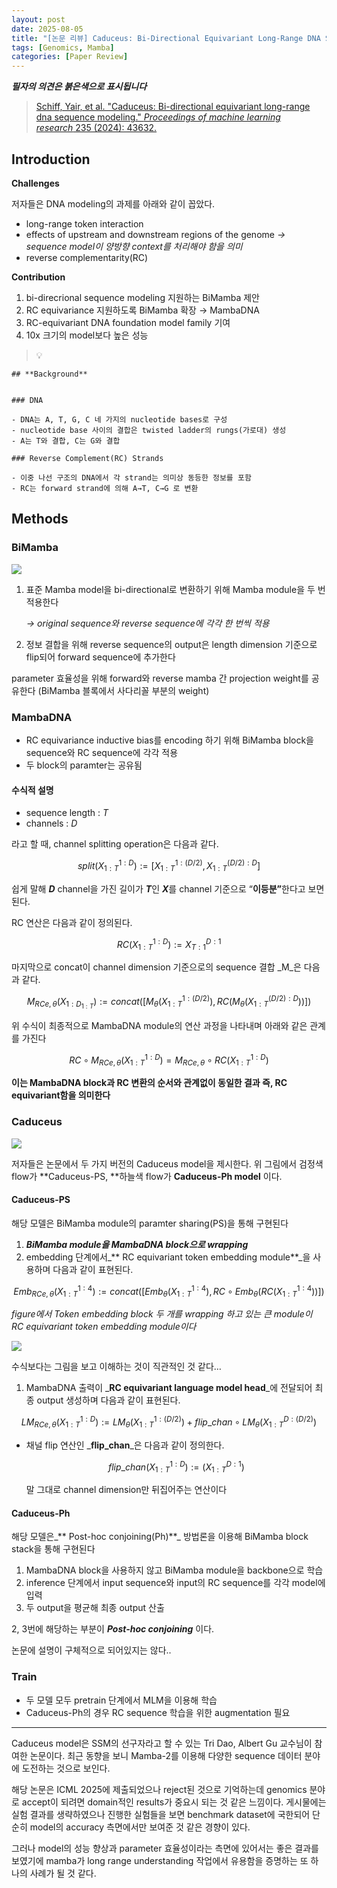 ```yaml
---
layout: post
date: 2025-08-05
title: "[논문 리뷰] Caduceus: Bi-Directional Equivariant Long-Range DNA Sequence Modeling"
tags: [Genomics, Mamba]
categories: [Paper Review]
---
```


<span class="notion-red">_**필자의 의견은 붉은색으로 표시됩니다**_</span>


> [Schiff, Yair, et al. "Caduceus: Bi-directional equivariant long-range dna sequence modeling." ](https://pmc.ncbi.nlm.nih.gov/articles/PMC12189541/)[_Proceedings of machine learning research_](https://pmc.ncbi.nlm.nih.gov/articles/PMC12189541/)[ 235 (2024): 43632.](https://pmc.ncbi.nlm.nih.gov/articles/PMC12189541/)



## Introduction


**Challenges**


저자들은 DNA modeling의 과제를 아래와 같이 꼽았다.

- long-range token interaction
- effects of upstream and downstream regions of the genome 
_→ sequence model이 양방향 context를 처리해야 함을 의미_
- reverse complementarity(RC)

**Contribution**

1. bi-direcrional sequence modeling 지원하는 BiMamba 제안
1. RC equivariance 지원하도록 BiMamba 확장 → MambaDNA
1. RC-equivariant DNA foundation model family 기여
1. 10x 크기의 model보다 높은 성능

> 💡 


	## **Background**


	### DNA

	- DNA는 A, T, G, C 네 가지의 nucleotide bases로 구성
	- nucleotide base 사이의 결합은 twisted ladder의 rungs(가로대) 생성
	- A는 T와 결합, C는 G와 결합

	### Reverse Complement(RC) Strands

	- 이중 나선 구조의 DNA에서 각 strand는 의미상 동등한 정보를 포함
	- RC는 forward strand에 의해 A→T, C→G 로 변환


## Methods



### BiMamba


![](https://prod-files-secure.s3.us-west-2.amazonaws.com/542b861c-36a8-4051-84e5-8804b6728dba/2c247d59-7815-4980-99f0-8f0d21f445a7/image.png?X-Amz-Algorithm=AWS4-HMAC-SHA256&X-Amz-Content-Sha256=UNSIGNED-PAYLOAD&X-Amz-Credential=ASIAZI2LB466SK4KIHTJ%2F20250814%2Fus-west-2%2Fs3%2Faws4_request&X-Amz-Date=20250814T132758Z&X-Amz-Expires=3600&X-Amz-Security-Token=IQoJb3JpZ2luX2VjEP3%2F%2F%2F%2F%2F%2F%2F%2F%2F%2FwEaCXVzLXdlc3QtMiJHMEUCIQDYfOM6PTiYv7ihHmL3o64yKeSO%2BT6uAadlJ%2BoZ0Gq3zgIgehA76WUMMQgoQmIHtA1tYDyViUkMn3XJOvynx%2BEoW6Eq%2FwMIRhAAGgw2Mzc0MjMxODM4MDUiDJd3eaWP2YO43QergSrcA7EQiBZJCUAIR2jlOjG9SACY0tD6GTyFQlj7J99HMuizovEM5FBBIAeZWMmC9onX9jkT5V2imh6rlBBYkhOA%2F8FkA5aXY%2FD%2BS%2B6jRXEL80JCqOdugkEEUI8yHjQVKgfCTAIqbkw86Shh%2BoQ6FHFSopVkL4zWmUmAlvfs%2BfsacZDtjRHJybgpMoLNA6NW5UwpVqZFdfuwZGuuN2akLnBp0yqs%2F1pMqB%2F9FCZKkBElXOqwAvoQs81oCsUkfeXnSXqLw%2FfdNxUydbZn8larWj%2BF4Ys1PQl4%2BfGja8AdIN3lAukssaC9nPYaL%2FllOUEckom%2BEn05qCGUcJaRSYDBnnJpqROScBNo%2FRvzORJP0pXjs52rzHqeGGFH7Oa%2BN33Rtk1Mz%2FS7GnsDeRPDFs2uTjfPI15E5rBZ4k41HM%2BQrX7j13k0nGJ1QIT5thVRa7og6%2BXMiDJthcTgzt3voIiRG9R635C%2F7HK5GkVj8BXfR6ZdgqQRMpXytBm%2BS87hAE2Z1XUHPSm664%2F5Q6BVRu1l71v%2Bim9Q8PSE4ip0vkSMiXvz2d0MzhaDRZMN6vgOMKOb6wFCwx%2FXbEhCWyO6CbQhnU%2F149fdNGbOvAn%2BBDVVqqjn6OyRGpSxBeLp%2FRpKNPGRMOuz98QGOqUBN%2BBYtNGib0qK%2FZ2HNr4kkMu21lZXfTHPQxUlnClmyYxIAjlTqeMJVe7K8a%2BLiIOTGNBWpci6PYvbNp8%2F6eHL5pDTJY3TylbIIgzJL6eKYgWxJaoi4ymqNi5ZVKXTbRofvhXG7b%2FRUX9f%2FFqO2C6OVuI1YML%2F6jAuugs65PiSSD%2FHsjC8FvnCYNsSHGI1KquWpqBMsONWvmall6GXVf1Qqhws6AmI&X-Amz-Signature=36fab38a0a2636db5b645622435f25e8c31b0091978aa28184a3fc24524d8fe8&X-Amz-SignedHeaders=host&x-amz-checksum-mode=ENABLED&x-id=GetObject)

1. 표준 Mamba model을 bi-directional로 변환하기 위해 Mamba module을 두 번 적용한다

	_→ original sequence와 reverse sequence에 각각 한 번씩 적용_

1. 정보 결합을 위해 reverse sequence의 output은 length dimension 기준으로 flip되어 forward sequence에 추가한다

parameter 효율성을 위해 forward와 reverse mamba 간 projection weight를 공유한다 (BiMamba 블록에서 사다리꼴 부분의 weight)



### MambaDNA

- RC equivariance inductive bias를 encoding 하기 위해 BiMamba block을 sequence와 RC sequence에 각각 적용
- 두 block의 paramter는 공유됨


#### 수식적 설명

- sequence length : _T_
- channels : _D_

라고 할 때,  channel splitting operation은 다음과 같다.


$$
split(X^{1:D}_{1:T}):=[X^{1:(D/2)}_{1:T},X^{(D/2):D}_{1:T}]
$$


<span class="notion-red">쉽게 말해 </span><span class="notion-red">_**D**_</span><span class="notion-red"> channel을 가진 길이가 </span><span class="notion-red">_**T**_</span><span class="notion-red">인 </span><span class="notion-red">_**X**_</span><span class="notion-red">를 channel 기준으로 “</span><span class="notion-red">**이등분”**</span><span class="notion-red">한다고 보면 된다.</span>


RC 연산은 다음과 같이 정의된다.


$$
RC(X^{1:D}_{1:T}):=X^{D:1}_{T:1}
$$


마지막으로 concat이 channel dimension 기준으로의 sequence 결합 _M_은 다음과 같다.


$$
M_{RCe,\theta}(X_{1:D_{1:T}}):=concat([M_{\theta}(X^{1:(D/2)}_{1:T}),RC(M_{\theta}(X^{(D/2):D}_{1:T}))])
$$


위 수식이 최종적으로 MambaDNA module의 연산 과정을 나타내며 아래와 같은 관계를 가진다


$$
RC\circ M_{RCe,\theta}(X^{1:D}_{1:T}) = M_{RCe,\theta} \circ RC(X^{1:D}_{1:T})
$$


**이는 MambaDNA block과 RC 변환의 순서와 관계없이 동일한 결과 즉, RC equivariant함을 의미한다**



### Caduceus


![](https://prod-files-secure.s3.us-west-2.amazonaws.com/542b861c-36a8-4051-84e5-8804b6728dba/f94a60d7-8145-473b-aef9-7c68d3ec604a/image.png?X-Amz-Algorithm=AWS4-HMAC-SHA256&X-Amz-Content-Sha256=UNSIGNED-PAYLOAD&X-Amz-Credential=ASIAZI2LB466SK4KIHTJ%2F20250814%2Fus-west-2%2Fs3%2Faws4_request&X-Amz-Date=20250814T132758Z&X-Amz-Expires=3600&X-Amz-Security-Token=IQoJb3JpZ2luX2VjEP3%2F%2F%2F%2F%2F%2F%2F%2F%2F%2FwEaCXVzLXdlc3QtMiJHMEUCIQDYfOM6PTiYv7ihHmL3o64yKeSO%2BT6uAadlJ%2BoZ0Gq3zgIgehA76WUMMQgoQmIHtA1tYDyViUkMn3XJOvynx%2BEoW6Eq%2FwMIRhAAGgw2Mzc0MjMxODM4MDUiDJd3eaWP2YO43QergSrcA7EQiBZJCUAIR2jlOjG9SACY0tD6GTyFQlj7J99HMuizovEM5FBBIAeZWMmC9onX9jkT5V2imh6rlBBYkhOA%2F8FkA5aXY%2FD%2BS%2B6jRXEL80JCqOdugkEEUI8yHjQVKgfCTAIqbkw86Shh%2BoQ6FHFSopVkL4zWmUmAlvfs%2BfsacZDtjRHJybgpMoLNA6NW5UwpVqZFdfuwZGuuN2akLnBp0yqs%2F1pMqB%2F9FCZKkBElXOqwAvoQs81oCsUkfeXnSXqLw%2FfdNxUydbZn8larWj%2BF4Ys1PQl4%2BfGja8AdIN3lAukssaC9nPYaL%2FllOUEckom%2BEn05qCGUcJaRSYDBnnJpqROScBNo%2FRvzORJP0pXjs52rzHqeGGFH7Oa%2BN33Rtk1Mz%2FS7GnsDeRPDFs2uTjfPI15E5rBZ4k41HM%2BQrX7j13k0nGJ1QIT5thVRa7og6%2BXMiDJthcTgzt3voIiRG9R635C%2F7HK5GkVj8BXfR6ZdgqQRMpXytBm%2BS87hAE2Z1XUHPSm664%2F5Q6BVRu1l71v%2Bim9Q8PSE4ip0vkSMiXvz2d0MzhaDRZMN6vgOMKOb6wFCwx%2FXbEhCWyO6CbQhnU%2F149fdNGbOvAn%2BBDVVqqjn6OyRGpSxBeLp%2FRpKNPGRMOuz98QGOqUBN%2BBYtNGib0qK%2FZ2HNr4kkMu21lZXfTHPQxUlnClmyYxIAjlTqeMJVe7K8a%2BLiIOTGNBWpci6PYvbNp8%2F6eHL5pDTJY3TylbIIgzJL6eKYgWxJaoi4ymqNi5ZVKXTbRofvhXG7b%2FRUX9f%2FFqO2C6OVuI1YML%2F6jAuugs65PiSSD%2FHsjC8FvnCYNsSHGI1KquWpqBMsONWvmall6GXVf1Qqhws6AmI&X-Amz-Signature=b343a2af41757ad7db30f028ee401b899eb967675e110b765cdb23bde616f347&X-Amz-SignedHeaders=host&x-amz-checksum-mode=ENABLED&x-id=GetObject)


저자들은 논문에서 두 가지 버전의 Caduceus model을 제시한다. 위 그림에서 검정색 flow가 **Caduceus-PS, **하늘색 flow가 **Caduceus-Ph model** 이다.



#### Caduceus-PS


해당 모델은 BiMamba module의 paramter sharing(PS)을 통해 구현된다

1. _**BiMamba module을 MambaDNA block으로 wrapping**_
1. embedding 단계에서_** RC equivariant token embedding module**_을 사용하며 다음과 같이 표현된다.

$$
Emb_{RCe,\theta}(X^{1:4}_{1:T}):=concat([Emb_{\theta}(X^{1:4}_{1:T}),RC \circ Emb_{\theta}(RC(X^{1:4}_{1:T}))])
$$


_figure에서 Token embedding block 두 개를 wrapping 하고 있는 큰 module이 RC equivariant token embedding module이다_


![](https://prod-files-secure.s3.us-west-2.amazonaws.com/542b861c-36a8-4051-84e5-8804b6728dba/b175e4da-71eb-4e91-8c23-a06dabe673c9/image.png?X-Amz-Algorithm=AWS4-HMAC-SHA256&X-Amz-Content-Sha256=UNSIGNED-PAYLOAD&X-Amz-Credential=ASIAZI2LB466SK4KIHTJ%2F20250814%2Fus-west-2%2Fs3%2Faws4_request&X-Amz-Date=20250814T132759Z&X-Amz-Expires=3600&X-Amz-Security-Token=IQoJb3JpZ2luX2VjEP3%2F%2F%2F%2F%2F%2F%2F%2F%2F%2FwEaCXVzLXdlc3QtMiJHMEUCIQDYfOM6PTiYv7ihHmL3o64yKeSO%2BT6uAadlJ%2BoZ0Gq3zgIgehA76WUMMQgoQmIHtA1tYDyViUkMn3XJOvynx%2BEoW6Eq%2FwMIRhAAGgw2Mzc0MjMxODM4MDUiDJd3eaWP2YO43QergSrcA7EQiBZJCUAIR2jlOjG9SACY0tD6GTyFQlj7J99HMuizovEM5FBBIAeZWMmC9onX9jkT5V2imh6rlBBYkhOA%2F8FkA5aXY%2FD%2BS%2B6jRXEL80JCqOdugkEEUI8yHjQVKgfCTAIqbkw86Shh%2BoQ6FHFSopVkL4zWmUmAlvfs%2BfsacZDtjRHJybgpMoLNA6NW5UwpVqZFdfuwZGuuN2akLnBp0yqs%2F1pMqB%2F9FCZKkBElXOqwAvoQs81oCsUkfeXnSXqLw%2FfdNxUydbZn8larWj%2BF4Ys1PQl4%2BfGja8AdIN3lAukssaC9nPYaL%2FllOUEckom%2BEn05qCGUcJaRSYDBnnJpqROScBNo%2FRvzORJP0pXjs52rzHqeGGFH7Oa%2BN33Rtk1Mz%2FS7GnsDeRPDFs2uTjfPI15E5rBZ4k41HM%2BQrX7j13k0nGJ1QIT5thVRa7og6%2BXMiDJthcTgzt3voIiRG9R635C%2F7HK5GkVj8BXfR6ZdgqQRMpXytBm%2BS87hAE2Z1XUHPSm664%2F5Q6BVRu1l71v%2Bim9Q8PSE4ip0vkSMiXvz2d0MzhaDRZMN6vgOMKOb6wFCwx%2FXbEhCWyO6CbQhnU%2F149fdNGbOvAn%2BBDVVqqjn6OyRGpSxBeLp%2FRpKNPGRMOuz98QGOqUBN%2BBYtNGib0qK%2FZ2HNr4kkMu21lZXfTHPQxUlnClmyYxIAjlTqeMJVe7K8a%2BLiIOTGNBWpci6PYvbNp8%2F6eHL5pDTJY3TylbIIgzJL6eKYgWxJaoi4ymqNi5ZVKXTbRofvhXG7b%2FRUX9f%2FFqO2C6OVuI1YML%2F6jAuugs65PiSSD%2FHsjC8FvnCYNsSHGI1KquWpqBMsONWvmall6GXVf1Qqhws6AmI&X-Amz-Signature=447fa494f96c9aac33d372b78f2adf172923b95fd066035fa0b6339c9ad2be19&X-Amz-SignedHeaders=host&x-amz-checksum-mode=ENABLED&x-id=GetObject)


<span class="notion-red">수식보다는 그림을 보고 이해하는 것이 직관적인 것 같다…</span>

1. MambaDNA 출력이 _**RC equivariant language model head**_에 전달되어 최종 output 생성하며 다음과 같이 표현된다.

$$
LM_{RCe,\theta}(X^{1:D}_{1:T}):= LM_{\theta}(X^{1:(D/2)}_{1:T})+flip\_chan\circ LM_{\theta}(X^{D:(D/2)}_{1:T})
$$

- 채널 flip 연산인 _**flip\_chan**_은 다음과 같이 정의한다.

	$$
	flip\_chan(X^{1:D}_{1:T}):=(X^{D:1}_{1:T})
	$$


	말 그대로 channel dimension만 뒤집어주는 연산이다



#### Caduceus-Ph


해당 모델은_** Post-hoc conjoining(Ph)**_ 방법론을 이용해 BiMamba block stack을 통해 구현된다

1. MambaDNA block을 사용하지 않고 BiMamba module을 backbone으로 학습
1. inference 단계에서 input sequence와 input의 RC sequence를 각각 model에 입력
1. 두 output을 평균해 최종 output 산출

2, 3번에 해당하는 부분이 _**Post-hoc conjoining**_ 이다.


<span class="notion-red">논문에 설명이 구체적으로 되어있지는 않다..</span>



### Train

- 두 모델 모두 pretrain 단계에서 MLM을 이용해 학습
- Caduceus-Ph의 경우 RC sequence 학습을 위한 augmentation 필요

---


<span class="notion-red">Caduceus model은 SSM의 선구자라고 할 수 있는 Tri Dao, Albert Gu 교수님이 참여한 논문이다. 최근 동향을 보니 Mamba-2를 이용해 다양한 sequence 데이터 분야에 도전하는 것으로 보인다.</span>


<span class="notion-red">해당 논문은 ICML 2025에 제출되었으나 reject된 것으로 기억하는데 genomics 분야로 accept이 되려면 domain적인 results가 중요시 되는 것 같은 느낌이다. 게시물에는 실험 결과를 생략하였으나 진행한 실험들을 보면 benchmark dataset에 국한되어 단순히 model의 accuracy 측면에서만 보여준 것 같은 경향이 있다.</span>


<span class="notion-red">그러나 model의 성능 향상과 parameter 효율성이라는 측면에 있어서는 좋은 결과를 보였기에 mamba가 long range understanding 작업에서 유용함을 증명하는 또 하나의 사례가 될 것 같다.</span>

